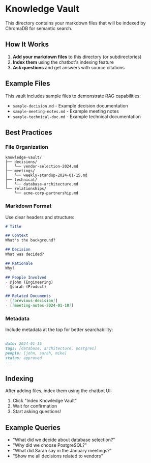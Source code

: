 # Knowledge Vault

This directory contains your markdown files that will be indexed by ChromaDB for semantic search.

## How It Works

1. **Add your markdown files** to this directory (or subdirectories)
2. **Index them** using the chatbot's indexing feature
3. **Ask questions** and get answers with source citations

## Example Files

This vault includes sample files to demonstrate RAG capabilities:

- `sample-decision.md` - Example decision documentation
- `sample-meeting-notes.md` - Example meeting notes
- `sample-technical-doc.md` - Example technical documentation

## Best Practices

### File Organization
```
knowledge-vault/
├── decisions/
│   └── vendor-selection-2024.md
├── meetings/
│   └── weekly-standup-2024-01-15.md
├── technical/
│   └── database-architecture.md
└── relationships/
    └── acme-corp-partnership.md
```

### Markdown Format

Use clear headers and structure:

```markdown
# Title

## Context
What's the background?

## Decision
What was decided?

## Rationale
Why?

## People Involved
- @john (Engineering)
- @sarah (Product)

## Related Documents
- [[previous-decision]]
- [[meeting-notes-2024-01-10]]
```

### Metadata

Include metadata at the top for better searchability:

```markdown
---
date: 2024-01-15
tags: [database, architecture, postgres]
people: [john, sarah, mike]
status: approved
---
```

## Indexing

After adding files, index them using the chatbot UI:

1. Click "Index Knowledge Vault"
2. Wait for confirmation
3. Start asking questions!

## Example Queries

- "What did we decide about database selection?"
- "Why did we choose PostgreSQL?"
- "What did Sarah say in the January meetings?"
- "Show me all decisions related to vendors"
